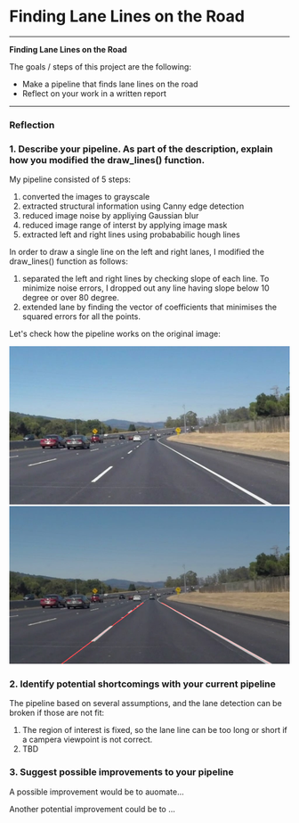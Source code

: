 # **Finding Lane Lines on the Road** 
---

**Finding Lane Lines on the Road**

The goals / steps of this project are the following:
* Make a pipeline that finds lane lines on the road
* Reflect on your work in a written report


[org-image1]: ./test_images/solidWhiteCurve.jpg "solidWhiteCurve"
[out-image1]: ./test_images_output/solidWhiteCurve.jpg "solidWhiteCurve"
[image3]: ./test_images_output/solidWhiteRight.jpg "solidWhiteRight"

---

### Reflection

### 1. Describe your pipeline. As part of the description, explain how you modified the draw_lines() function.

My pipeline consisted of 5 steps:
1) converted the images to grayscale
2) extracted structural information using Canny edge detection
3) reduced image noise by appliying Gaussian blur 
4) reduced image range of interst by applying image mask
5) extracted left and right lines using probababilic hough lines

In order to draw a single line on the left and right lanes, I modified the draw_lines() function as follows:
1) separated the left and right lines by checking slope of each line.
   To minimize noise errors, I dropped out any line having slope below 10 degree or over 80 degree.
2) extended lane by finding the vector of coefficients that minimises the squared errors for all the points.  

Let's check how the pipeline works on the original image:

![alt text][org-image1]
![alt text][out-image1]


### 2. Identify potential shortcomings with your current pipeline

The pipeline based on several assumptions, and the lane detection can be broken if those are not fit:
1) The region of interest is fixed, so the lane line can be too long or short if a campera viewpoint is not correct.  
2) TBD


### 3. Suggest possible improvements to your pipeline

A possible improvement would be to auomate...

Another potential improvement could be to ...
